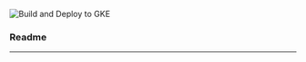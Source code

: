 ![Build and Deploy to GKE](https://github.com/isyutaro/nginx-ingress/workflows/Build%20and%20Deploy%20to%20GKE/badge.svg)

### Readme

---
